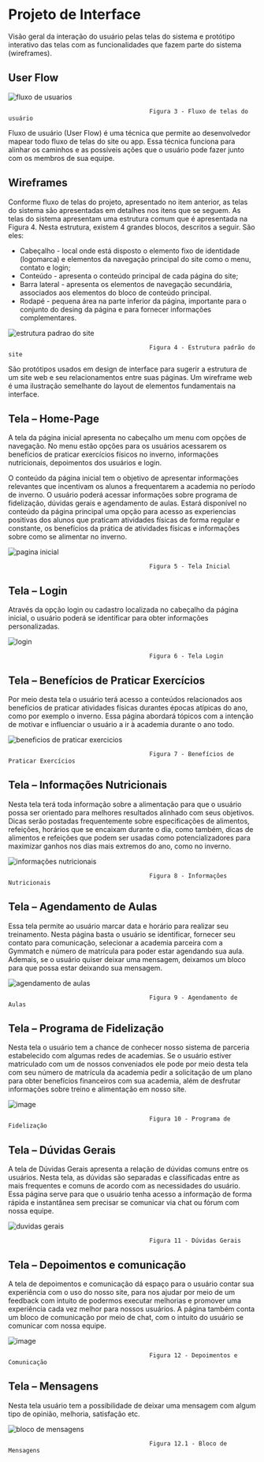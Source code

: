 
# Projeto de Interface



Visão geral da interação do usuário pelas telas do sistema e protótipo interativo das telas com as funcionalidades que fazem parte do sistema (wireframes).


## User Flow

![fluxo de usuarios](https://user-images.githubusercontent.com/103079348/164765397-fb050de7-b4d4-4d86-9f2f-6bde16b2ca88.png)

                                            Figura 3 - Fluxo de telas do usuário

Fluxo de usuário (User Flow) é uma técnica que permite ao desenvolvedor mapear todo fluxo de telas do site ou app. Essa técnica funciona para alinhar os caminhos e as possíveis ações que o usuário pode fazer junto com os membros de sua equipe.


## Wireframes

 Conforme fluxo de telas do projeto, apresentado no item anterior, as telas do sistema são apresentadas em detalhes nos itens que se seguem. As telas do sistema apresentam uma estrutura comum que é apresentada na Figura 4. Nesta estrutura, existem 4 grandes blocos, descritos a seguir. São eles:
-	Cabeçalho - local onde está disposto o elemento fixo de identidade (logomarca) e elementos da navegação principal do site como o menu, contato e login;
-	Conteúdo - apresenta o conteúdo principal de cada página do site;
-	Barra lateral - apresenta os elementos de navegação secundária, associados aos elementos do bloco de conteúdo principal.
-	Rodapé - pequena área na parte inferior da página, importante para o conjunto do desing da página e para fornecer informações complementares. 

![estrutura padrao do site](https://user-images.githubusercontent.com/103079348/164765745-d01a65fa-e5c8-402a-94fe-fb1438d28a33.png)

                                            Figura 4 - Estrutura padrão do site 

São protótipos usados em design de interface para sugerir a estrutura de um site web e seu relacionamentos entre suas páginas. Um wireframe web é uma ilustração semelhante do layout de elementos fundamentais na interface.
 
## Tela – Home-Page

 A tela da página inicial apresenta no cabeçalho um menu com opções de navegação. No menu estão opções para os usuários acessarem os benefícios de praticar exercícios físicos no inverno, informações nutricionais, depoimentos dos usuários e login.

O conteúdo da página inicial tem o objetivo de apresentar informações relevantes que incentivam os alunos a frequentarem a academia no período de inverno. O usuário poderá acessar informações sobre programa de fidelização, dúvidas gerais e agendamento de aulas.
Estará disponível no conteúdo da página principal uma opção para acesso as experiencias positivas dos alunos que praticam atividades físicas de forma regular e constante, os benefícios da prática de atividades físicas e informações sobre como se alimentar no inverno. 

 ![pagina inicial](https://user-images.githubusercontent.com/103079348/164765966-28e20aa6-a0b0-4e8b-99de-062dcf7f7eaf.png)
 
                                            Figura 5 - Tela Inicial 

## Tela – Login

Através da opção login ou cadastro localizada no cabeçalho da página inicial, o usuário poderá se identificar para obter informações personalizadas.

![login](https://user-images.githubusercontent.com/103079348/164766147-0a0eb0d6-0fd8-48be-a05c-adf509409b0c.png)

                                            Figura 6 - Tela Login 

## Tela – Benefícios de Praticar Exercícios

Por meio desta tela o usuário terá acesso a conteúdos relacionados aos benefícios de praticar atividades físicas durantes épocas atípicas do ano, como por exemplo o inverno. Essa página abordará tópicos com a intenção de motivar e influenciar o usuário a ir à academia durante o ano todo.

![beneficios de praticar exercicios](https://user-images.githubusercontent.com/103079348/164766326-c40804bf-ae3e-4add-82ac-f7ba2f94fb72.png)

                                            Figura 7 - Benefícios de Praticar Exercícios 

## Tela – Informações Nutricionais

Nesta tela terá toda informação sobre a alimentação para que o usuário possa ser orientado para melhores resultados alinhado com seus objetivos. Dicas serão postadas frequentemente sobre especificações de alimentos, refeições, horários que se encaixam durante o dia, como também, dicas de alimentos e refeições que podem ser usadas como potencializadores para maximizar ganhos nos dias mais extremos do ano, como no inverno. 

![informações nutricionais](https://user-images.githubusercontent.com/103079348/164766343-dd3d2ae6-064e-4f08-ad1d-50ef3107df97.png)

                                            Figura 8 - Informações Nutricionais 

## Tela – Agendamento de Aulas

Essa tela permite ao usuário marcar data e horário para realizar seu treinamento. Nesta página basta o usuário se identificar, fornecer seu contato para comunicação, selecionar a academia parceira com a Gymmatch e número de matrícula para poder estar agendando sua aula. Ademais, se o usuário quiser deixar uma mensagem, deixamos um bloco para que possa estar deixando sua mensagem. 

![agendamento de aulas](https://user-images.githubusercontent.com/103079348/164766392-0428b557-3eb2-45cf-8e18-41d3f579a00e.png)

                                            Figura 9 - Agendamento de Aulas

## Tela – Programa de Fidelização

Nesta tela o usuário tem a chance de conhecer nosso sistema de parceria estabelecido com algumas redes de academias. Se o usuário estiver matriculado com um de nossos conveniados ele pode por meio desta tela com seu número de matrícula da academia pedir a solicitação de um plano para obter benefícios financeiros com sua academia, além de desfrutar informações sobre treino e alimentação em nosso site. 

![image](https://user-images.githubusercontent.com/103079348/164766421-e6ed08c0-d4b6-4976-946e-a2e9e0bf74d8.png)

                                            Figura 10 - Programa de Fidelização 

## Tela – Dúvidas Gerais

A tela de Dúvidas Gerais apresenta a relação de dúvidas comuns entre os usuários. Nesta tela, as dúvidas são separadas e classificadas entre as mais frequentes e comuns de acordo com as necessidades do usuário. Essa página serve para que o usuário tenha acesso a informação de forma rápida e instantânea sem precisar se comunicar via chat ou fórum com nossa equipe.  

![duvidas gerais](https://user-images.githubusercontent.com/103079348/164766850-0f5ea82c-4a74-4d50-acc7-99851add4933.png)

                                            Figura 11 - Dúvidas Gerais

## Tela – Depoimentos e comunicação

A tela de depoimentos e comunicação dá espaço para o usuário contar sua experiência com o uso do nosso site, para nos ajudar por meio de um feedback com intuito de podermos executar melhorias e promover uma experiência cada vez melhor para nossos usuários. A página também conta um bloco de comunicação por meio de chat, com o intuito do usuário se comunicar com nossa equipe.

![image](https://user-images.githubusercontent.com/103079348/164766454-e46bf320-cdc2-4e5f-a949-99c10fbeef67.png)

                                            Figura 12 - Depoimentos e Comunicação

## Tela – Mensagens

Nesta tela usuário tem a possibilidade de deixar uma mensagem com algum tipo de opinião, melhoria, satisfação etc.

![bloco de mensagens](https://user-images.githubusercontent.com/103079348/164766742-d1f743bb-d5cf-4bdf-9a76-8da6b0868db2.png)

                                            Figura 12.1 - Bloco de Mensagens 
